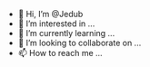 - 👋 Hi, I’m @Jedub
- 👀 I’m interested in ...
- 🌱 I’m currently learning ...
- 💞️ I’m looking to collaborate on ...
- 📫 How to reach me ...

<!---
Jedub/Jedub is a ✨ special ✨ repository because its `README.md` (this file) appears on your GitHub profile.
You can click the Preview link to take a look at your changes.
--->
